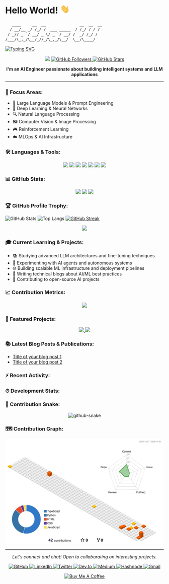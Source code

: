 # Hello World! <img src="https://raw.githubusercontent.com/ABSphreak/ABSphreak/master/gifs/Hi.gif" width="30px">

```
   ____     __  __               __  __  __ 
  / __/__ _/ /_/ /  ___ _____  / /_/ / / /
 / _// _ `/ __/ _ \/ _ `/ __/ /  _/ /_/ / 
/___/\_,_/\__/_//_/\_,_/\__/  \__/\____/  
```

[![Typing SVG](https://readme-typing-svg.demolab.com?font=Fira+Code&pause=900&center=true&vCenter=true&width=650&lines=Hi%2C+I'm+Kh4ng;AI+Engineer;LLM+apps+%26+agents)](https://git.io/typing-svg)

<p align="center">
    <img src="https://komarev.com/ghpvc/?username=vo-hoang-kh4ng&style=for-the-badge" />
    <a href="https://github.com/vo-hoang-kh4ng?tab=followers">
        <img src="https://img.shields.io/github/followers/vo-hoang-kh4ng?label=Followers&style=for-the-badge" alt="GitHub Followers">
    </a>
    <a href="https://github.com/vo-hoang-kh4ng?tab=stars">
        <img src="https://img.shields.io/github/stars/vo-hoang-kh4ng?style=for-the-badge" alt="GitHub Stars">
    </a>
</p>

<p align="center">
    <b>I'm an AI Engineer passionate about building intelligent systems and LLM applications</b>
</p>

---

### 🎯 Focus Areas:
- 🤖 Large Language Models & Prompt Engineering
- 🧠 Deep Learning & Neural Networks
- 🔍 Natural Language Processing
- 🖼️ Computer Vision & Image Processing
- 🎮 Reinforcement Learning
- ☁️ MLOps & AI Infrastructure

### 🛠️ Languages & Tools:

<p align="center">
  <img src="https://cdn.jsdelivr.net/gh/devicons/devicon/icons/python/python-original.svg" height="40"/>
  <img src="https://cdn.jsdelivr.net/gh/devicons/devicon/icons/pytorch/pytorch-original.svg" height="40"/>
  <img src="https://cdn.jsdelivr.net/gh/devicons/devicon/icons/tensorflow/tensorflow-original.svg" height="40"/>
  <img src="https://cdn.jsdelivr.net/gh/devicons/devicon/icons/docker/docker-original.svg" height="40"/>
  <img src="https://cdn.jsdelivr.net/gh/devicons/devicon/icons/git/git-original.svg" height="40"/>
  <img src="https://cdn.jsdelivr.net/gh/devicons/devicon/icons/vscode/vscode-original.svg" height="40"/>
  <img src="https://cdn.jsdelivr.net/gh/devicons/devicon/icons/linux/linux-original.svg" height="40"/>
</p>

### 📊 GitHub Stats:

<p align="center">
  <img height="50%" width="auto" src ="https://github-readme-stats.vercel.app/api?username=vo-hoang-kh4ng&show_icons=true&count_private=true&theme=transparent&hide_border=true&bg_color=00000000">
  <img height="50%" width="auto" src ="https://github-readme-stats.vercel.app/api/top-langs/?username=vo-hoang-kh4ng&layout=compact&hide_border=true&theme=transparent&bg_color=00000000&langs_count=6&hide=jupyter%20notebook,tex,css,php">
  <img src ="https://github-readme-streak-stats.herokuapp.com?user=vo-hoang-kh4ng&theme=transparent&hide_border=true&background=FFFFFF00">
</p>

### 🏆 GitHub Profile Trophy:
![GitHub Stats](https://github-readme-stats.vercel.app/api?username=vo-hoang-kh4ng&show_icons=true&theme=transparent)
![Top Langs](https://github-readme-stats.vercel.app/api/top-langs/?username=vo-hoang-kh4ng&layout=compact&theme=transparent)
[![GitHub Streak](https://streak-stats.demolab.com?user=vo-hoang-kh4ng&theme=transparent&hide_border=true)](https://git.io/streak-stats)
<p align="center">
  <img src="https://github-profile-trophy.vercel.app/?username=vo-hoang-kh4ng&theme=transparent&no-frame=true&margin-w=15&margin-h=15&column=7" />
</p>

### 🎓 Current Learning & Projects:
- 📚 Studying advanced LLM architectures and fine-tuning techniques
- 🔬 Experimenting with AI agents and autonomous systems
- 🌐 Building scalable ML infrastructure and deployment pipelines
- 📝 Writing technical blogs about AI/ML best practices
- 🤝 Contributing to open-source AI projects

### 📈 Contribution Metrics:

<p align="center">
  <img width="100%" src="./metrics.svg" />
</p>

### 🌟 Featured Projects:

<p align="center">
<a href="https://github.com/yourusername/project1">
  <img src="https://github-readme-stats.vercel.app/api/pin/?username=vo-hoang-kh4ng&repo=project1&theme=transparent&hide_border=true" />
</a>
<a href="https://github.com/yourusername/project2">
  <img src="https://github-readme-stats.vercel.app/api/pin/?username=vo-hoang-kh4ng&repo=project2&theme=transparent&hide_border=true" />
</a>
</p>

### 📚 Latest Blog Posts & Publications:
<!-- BLOG-POST-LIST:START -->
- [Title of your blog post 1](link-to-post)
- [Title of your blog post 2](link-to-post)
<!-- BLOG-POST-LIST:END -->

### ⚡ Recent Activity:

<!--RECENT_ACTIVITY:start-->
<!--RECENT_ACTIVITY:end-->

### ⏱ Development Stats:
<!--START_SECTION:waka-->
<!--END_SECTION:waka-->

### 🐍 Contribution Snake:

<p align="center">
  <picture>
    <source media="(prefers-color-scheme: dark)" srcset="dist/github-snake-dark.svg" />
    <source media="(prefers-color-scheme: light)" srcset="dist/github-snake.svg" />
    <img alt="github-snake" src="dist/github-snake.svg" />
  </picture>
</p>

### 🗺️ Contribution Graph:

<p align="center">
  <img width="100%" src="./profile-3d-contrib/profile-green-animate.svg" />
</p>

---

<p align="center">
  <i>Let's connect and chat! Open to collaborating on interesting projects.</i>
</p>

<p align="center">
  <a href="https://github.com/vo-hoang-kh4ng" target="_blank">
    <img src="https://img.shields.io/badge/GitHub-100000?style=for-the-badge&logo=github&logoColor=white" alt="GitHub" />
  </a>
  <a href="https://linkedin.com/in/vo-hoang-kh4ng" target="_blank">
    <img src="https://img.shields.io/badge/LinkedIn-0077B5?style=for-the-badge&logo=linkedin&logoColor=white" alt="LinkedIn" />
  </a>
  <a href="https://twitter.com/vo_hoang_kh4ng" target="_blank">
    <img src="https://img.shields.io/badge/Twitter-1DA1F2?style=for-the-badge&logo=twitter&logoColor=white" alt="Twitter" />
  </a>
  <a href="https://dev.to/vo_hoang_kh4ng" target="_blank">
    <img src="https://img.shields.io/badge/dev.to-0A0A0A?style=for-the-badge&logo=devdotto&logoColor=white" alt="Dev.to" />
  </a>
  <a href="https://medium.com/@vo_hoang_kh4ng" target="_blank">
    <img src="https://img.shields.io/badge/Medium-12100E?style=for-the-badge&logo=medium&logoColor=white" alt="Medium" />
  </a>
  <a href="https://hashnode.com/@vo_hoang_kh4ng" target="_blank">
    <img src="https://img.shields.io/badge/Hashnode-2962FF?style=for-the-badge&logo=hashnode&logoColor=white" alt="Hashnode" />
  </a>
  <a href="mailto:vo.hoang.kh4ng@gmail.com">
    <img src="https://img.shields.io/badge/Gmail-D14836?style=for-the-badge&logo=gmail&logoColor=white" alt="Gmail" />
  </a>
</p>

<p align="center">
  <a href="https://www.buymeacoffee.com/vo_hoang_kh4ng" target="_blank">
    <img src="https://img.shields.io/badge/Buy_Me_A_Coffee-FFDD00?style=for-the-badge&logo=buy-me-a-coffee&logoColor=black" alt="Buy Me A Coffee" />
  </a>
</p>
